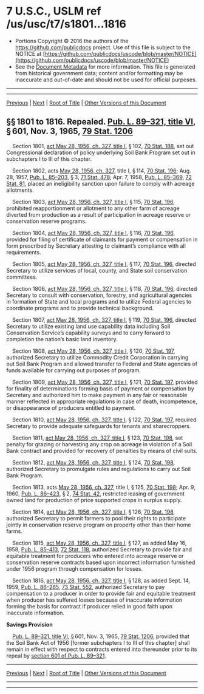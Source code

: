 ---
---

# 7 U.S.C., USLM ref /us/usc/t7/s1801...1816

* Portions Copyright © 2016 the authors of the https://github.com/publicdocs project.
  Use of this file is subject to the NOTICE at [https://github.com/publicdocs/uscode/blob/master/NOTICE](https://github.com/publicdocs/uscode/blob/master/NOTICE)
* See the [Document Metadata](././../../../../..//README.md) for more information.
  This file is generated from historical government data; content and/or formatting may be inaccurate and out-of-date and should not be used for official purposes.

----------
----------

[Previous](./../../../../..//us/usc/t7/ch45/schI/m__us_usc_t7_ch45_schI.md) | [Next](./../../../../..//us/usc/t7/ch45/schII/m__us_usc_t7_ch45_schII.md) | [Root of Title](./../../../../../) | [Other Versions of this Document](https://publicdocs.github.io/go/links?ns=uslm&ref=%2Fus%2Fusc%2Ft7%2Fs1801...1816)

## §§ 1801 to 1816. Repealed. [Pub. L. 89–321, title VI][/us/pl/89/321/tVI], § 601, Nov. 3, 1965, [79 Stat. 1206][/us/stat/79/1206]

    Section 1801, [act May 28, 1956, ch. 327, title I][/us/act/1956-05-28/ch327/tI], § 102, [70 Stat. 188][/us/stat/70/188], set out Congressional declaration of policy underlying Soil Bank Program set out in subchapters I to III of this chapter.

    Section 1802, acts [May 28, 1956, ch. 327][/us/act/1956-05-28/ch327], title I, § 114, [70 Stat. 196][/us/stat/70/196]; Aug. 28, 1957, [Pub. L. 85–203][/us/pl/85/203], § 3, [71 Stat. 478][/us/stat/71/478]; Apr. 7, 1958, [Pub. L. 85–369][/us/pl/85/369], [72 Stat. 81][/us/stat/72/81], placed an ineligibility sanction upon failure to comply with acreage allotments.

    Section 1803, [act May 28, 1956, ch. 327, title I][/us/act/1956-05-28/ch327/tI], § 115, [70 Stat. 196][/us/stat/70/196], prohibited reapportionment or allotment to any other farm of acreage diverted from production as a result of participation in acreage reserve or conservation reserve programs.

    Section 1804, [act May 28, 1956, ch. 327, title I][/us/act/1956-05-28/ch327/tI], § 116, [70 Stat. 196][/us/stat/70/196], provided for filing of certificate of claimants for payment or compensation in form prescribed by Secretary attesting to claimant’s compliance with all requirements.

    Section 1805, [act May 28, 1956, ch. 327, title I][/us/act/1956-05-28/ch327/tI], § 117, [70 Stat. 196][/us/stat/70/196], directed Secretary to utilize services of local, county, and State soil conservation committees.

    Section 1806, [act May 28, 1956, ch. 327, title I][/us/act/1956-05-28/ch327/tI], § 118, [70 Stat. 196][/us/stat/70/196], directed Secretary to consult with conservation, forestry, and agricultural agencies in formation of State and local programs and to utilize Federal agencies to coordinate programs and to provide technical background.

    Section 1807, [act May 28, 1956, ch. 327, title I][/us/act/1956-05-28/ch327/tI], § 119, [70 Stat. 196][/us/stat/70/196], directed Secretary to utilize existing land use capability data including Soil Conservation Service’s capability surveys and to carry forward to completion the nation’s basic land inventory.

    Section 1808, [act May 28, 1956, ch. 327, title I][/us/act/1956-05-28/ch327/tI], § 120, [70 Stat. 197][/us/stat/70/197], authorized Secretary to utilize Commodity Credit Corporation in carrying out Soil Bank Program and allowed transfer to Federal and State agencies of funds available for carrying out purposes of program.

    Section 1809, [act May 28, 1956, ch. 327, title I][/us/act/1956-05-28/ch327/tI], § 121, [70 Stat. 197][/us/stat/70/197], provided for finality of determinations forming basis of payment or compensation by Secretary and authorized him to make payment in any fair or reasonable manner reflected in appropriate regulations in case of death, incompetence, or disappearance of producers entitled to payment.

    Section 1810, [act May 28, 1956, ch. 327, title I][/us/act/1956-05-28/ch327/tI], § 122, [70 Stat. 197][/us/stat/70/197], required Secretary to provide adequate safeguards for tenants and sharecroppers.

    Section 1811, [act May 28, 1956, ch. 327, title I][/us/act/1956-05-28/ch327/tI], § 123, [70 Stat. 198][/us/stat/70/198], set penalty for grazing or harvesting any crop on acreage in violation of a Soil Bank contract and provided for recovery of penalties by means of civil suits.

    Section 1812, [act May 28, 1956, ch. 327, title I][/us/act/1956-05-28/ch327/tI], § 124, [70 Stat. 198][/us/stat/70/198], authorized Secretary to promulgate rules and regulations to carry out Soil Bank Program.

    Section 1813, acts [May 28, 1956, ch. 327][/us/act/1956-05-28/ch327], title I, § 125, [70 Stat. 198][/us/stat/70/198]; Apr. 9, 1960, [Pub. L. 86–423][/us/pl/86/423], § 2, [74 Stat. 42][/us/stat/74/42], restricted leasing of government owned land for production of price supported crops in surplus supply.

    Section 1814, [act May 28, 1956, ch. 327, title I][/us/act/1956-05-28/ch327/tI], § 126, [70 Stat. 198][/us/stat/70/198], authorized Secretary to permit farmers to pool their rights to participate jointly in conservation reserve program on property other than their home farms.

    Section 1815, [act May 28, 1956, ch. 327, title I][/us/act/1956-05-28/ch327/tI], § 127, as added May 16, 1958, [Pub. L. 85–413][/us/pl/85/413], [72 Stat. 118][/us/stat/72/118], authorized Secretary to provide fair and equitable treatment for producers who entered into acreage reserve or conservation reserve contracts based upon incorrect information furnished under 1956 program through compensation for losses.

    Section 1816, [act May 28, 1956, ch. 327, title I][/us/act/1956-05-28/ch327/tI], § 128, as added Sept. 14, 1959, [Pub. L. 86–265][/us/pl/86/265], [73 Stat. 552][/us/stat/73/552], authorized Secretary to pay compensation to a producer in order to provide fair and equitable treatment when producer has suffered losses because of inaccurate information forming the basis for contract if producer relied in good faith upon inaccurate information.

 __Savings Provision__ 

    [Pub. L. 89–321, title VI][/us/pl/89/321/tVI], § 601, Nov. 3, 1965, [79 Stat. 1206][/us/stat/79/1206], provided that the Soil Bank Act of 1956 \[former subchapters I to III of this chapter\] shall remain in effect with respect to contracts entered into thereunder prior to its repeal by [section 601 of Pub. L. 89–321][/us/pl/89/321/s601].

----------

[Previous](./../../../../..//us/usc/t7/ch45/schI/m__us_usc_t7_ch45_schI.md) | [Next](./../../../../..//us/usc/t7/ch45/schII/m__us_usc_t7_ch45_schII.md) | [Root of Title](./../../../../../) | [Other Versions of this Document](https://publicdocs.github.io/go/links?ns=uslm&ref=%2Fus%2Fusc%2Ft7%2Fs1801...1816)

----------
----------

[/us/pl/89/321/tVI]: https://publicdocs.github.io/go/links?ns=uslm&ref=%2Fus%2Fpl%2F89%2F321%2FtVI
[/us/stat/79/1206]: https://publicdocs.github.io/go/links?ns=uslm&ref=%2Fus%2Fstat%2F79%2F1206
[/us/act/1956-05-28/ch327/tI]: https://publicdocs.github.io/go/links?ns=uslm&ref=%2Fus%2Fact%2F1956-05-28%2Fch327%2FtI
[/us/stat/70/188]: https://publicdocs.github.io/go/links?ns=uslm&ref=%2Fus%2Fstat%2F70%2F188
[/us/act/1956-05-28/ch327]: https://publicdocs.github.io/go/links?ns=uslm&ref=%2Fus%2Fact%2F1956-05-28%2Fch327
[/us/stat/70/196]: https://publicdocs.github.io/go/links?ns=uslm&ref=%2Fus%2Fstat%2F70%2F196
[/us/pl/85/203]: https://publicdocs.github.io/go/links?ns=uslm&ref=%2Fus%2Fpl%2F85%2F203
[/us/stat/71/478]: https://publicdocs.github.io/go/links?ns=uslm&ref=%2Fus%2Fstat%2F71%2F478
[/us/pl/85/369]: https://publicdocs.github.io/go/links?ns=uslm&ref=%2Fus%2Fpl%2F85%2F369
[/us/stat/72/81]: https://publicdocs.github.io/go/links?ns=uslm&ref=%2Fus%2Fstat%2F72%2F81
[/us/act/1956-05-28/ch327/tI]: https://publicdocs.github.io/go/links?ns=uslm&ref=%2Fus%2Fact%2F1956-05-28%2Fch327%2FtI
[/us/stat/70/196]: https://publicdocs.github.io/go/links?ns=uslm&ref=%2Fus%2Fstat%2F70%2F196
[/us/act/1956-05-28/ch327/tI]: https://publicdocs.github.io/go/links?ns=uslm&ref=%2Fus%2Fact%2F1956-05-28%2Fch327%2FtI
[/us/stat/70/196]: https://publicdocs.github.io/go/links?ns=uslm&ref=%2Fus%2Fstat%2F70%2F196
[/us/act/1956-05-28/ch327/tI]: https://publicdocs.github.io/go/links?ns=uslm&ref=%2Fus%2Fact%2F1956-05-28%2Fch327%2FtI
[/us/stat/70/196]: https://publicdocs.github.io/go/links?ns=uslm&ref=%2Fus%2Fstat%2F70%2F196
[/us/act/1956-05-28/ch327/tI]: https://publicdocs.github.io/go/links?ns=uslm&ref=%2Fus%2Fact%2F1956-05-28%2Fch327%2FtI
[/us/stat/70/196]: https://publicdocs.github.io/go/links?ns=uslm&ref=%2Fus%2Fstat%2F70%2F196
[/us/act/1956-05-28/ch327/tI]: https://publicdocs.github.io/go/links?ns=uslm&ref=%2Fus%2Fact%2F1956-05-28%2Fch327%2FtI
[/us/stat/70/196]: https://publicdocs.github.io/go/links?ns=uslm&ref=%2Fus%2Fstat%2F70%2F196
[/us/act/1956-05-28/ch327/tI]: https://publicdocs.github.io/go/links?ns=uslm&ref=%2Fus%2Fact%2F1956-05-28%2Fch327%2FtI
[/us/stat/70/197]: https://publicdocs.github.io/go/links?ns=uslm&ref=%2Fus%2Fstat%2F70%2F197
[/us/act/1956-05-28/ch327/tI]: https://publicdocs.github.io/go/links?ns=uslm&ref=%2Fus%2Fact%2F1956-05-28%2Fch327%2FtI
[/us/stat/70/197]: https://publicdocs.github.io/go/links?ns=uslm&ref=%2Fus%2Fstat%2F70%2F197
[/us/act/1956-05-28/ch327/tI]: https://publicdocs.github.io/go/links?ns=uslm&ref=%2Fus%2Fact%2F1956-05-28%2Fch327%2FtI
[/us/stat/70/197]: https://publicdocs.github.io/go/links?ns=uslm&ref=%2Fus%2Fstat%2F70%2F197
[/us/act/1956-05-28/ch327/tI]: https://publicdocs.github.io/go/links?ns=uslm&ref=%2Fus%2Fact%2F1956-05-28%2Fch327%2FtI
[/us/stat/70/198]: https://publicdocs.github.io/go/links?ns=uslm&ref=%2Fus%2Fstat%2F70%2F198
[/us/act/1956-05-28/ch327/tI]: https://publicdocs.github.io/go/links?ns=uslm&ref=%2Fus%2Fact%2F1956-05-28%2Fch327%2FtI
[/us/stat/70/198]: https://publicdocs.github.io/go/links?ns=uslm&ref=%2Fus%2Fstat%2F70%2F198
[/us/act/1956-05-28/ch327]: https://publicdocs.github.io/go/links?ns=uslm&ref=%2Fus%2Fact%2F1956-05-28%2Fch327
[/us/stat/70/198]: https://publicdocs.github.io/go/links?ns=uslm&ref=%2Fus%2Fstat%2F70%2F198
[/us/pl/86/423]: https://publicdocs.github.io/go/links?ns=uslm&ref=%2Fus%2Fpl%2F86%2F423
[/us/stat/74/42]: https://publicdocs.github.io/go/links?ns=uslm&ref=%2Fus%2Fstat%2F74%2F42
[/us/act/1956-05-28/ch327/tI]: https://publicdocs.github.io/go/links?ns=uslm&ref=%2Fus%2Fact%2F1956-05-28%2Fch327%2FtI
[/us/stat/70/198]: https://publicdocs.github.io/go/links?ns=uslm&ref=%2Fus%2Fstat%2F70%2F198
[/us/act/1956-05-28/ch327/tI]: https://publicdocs.github.io/go/links?ns=uslm&ref=%2Fus%2Fact%2F1956-05-28%2Fch327%2FtI
[/us/pl/85/413]: https://publicdocs.github.io/go/links?ns=uslm&ref=%2Fus%2Fpl%2F85%2F413
[/us/stat/72/118]: https://publicdocs.github.io/go/links?ns=uslm&ref=%2Fus%2Fstat%2F72%2F118
[/us/act/1956-05-28/ch327/tI]: https://publicdocs.github.io/go/links?ns=uslm&ref=%2Fus%2Fact%2F1956-05-28%2Fch327%2FtI
[/us/pl/86/265]: https://publicdocs.github.io/go/links?ns=uslm&ref=%2Fus%2Fpl%2F86%2F265
[/us/stat/73/552]: https://publicdocs.github.io/go/links?ns=uslm&ref=%2Fus%2Fstat%2F73%2F552
[/us/pl/89/321/tVI]: https://publicdocs.github.io/go/links?ns=uslm&ref=%2Fus%2Fpl%2F89%2F321%2FtVI
[/us/stat/79/1206]: https://publicdocs.github.io/go/links?ns=uslm&ref=%2Fus%2Fstat%2F79%2F1206
[/us/pl/89/321/s601]: https://publicdocs.github.io/go/links?ns=uslm&ref=%2Fus%2Fpl%2F89%2F321%2Fs601


